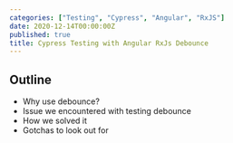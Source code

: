 ```yaml
---
categories: ["Testing", "Cypress", "Angular", "RxJS"]
date: 2020-12-14T00:00:00Z
published: true
title: Cypress Testing with Angular RxJs Debounce
---
```


## Outline

* Why use debounce?
* Issue we encountered with testing debounce
* How we solved it
* Gotchas to look out for
